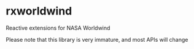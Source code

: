 rxworldwind
===========

Reactive extensions for NASA Worldwind

Please note that this library is very immature, and most APIs will change
